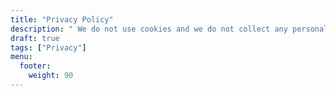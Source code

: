 ```yaml
---
title: "Privacy Policy"
description: " We do not use cookies and we do not collect any personal data."
draft: true
tags: ["Privacy"]
menu:
  footer:
    weight: 90
---
```


